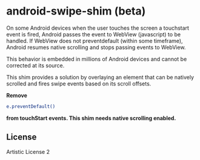 android-swipe-shim (beta)
==================

On some Android devices when the user touches the screen a touchstart event is fired, Android passes the event to WebView (javascript) to be handled. If WebView does not preventdefault (within some timeframe), Android resumes native scrolling and stops passing events to WebView.  

This behavior is embedded in millions of Android devices and cannot be corrected at its source.

This shim provides a solution by overlaying an element that can be natively scrolled and fires swipe events based on its scroll offsets. 

**Remove**
```sh
e.preventDefault()
```
**from touchStart events. This shim needs native scrolling enabled.**


License
----

Artistic License 2
